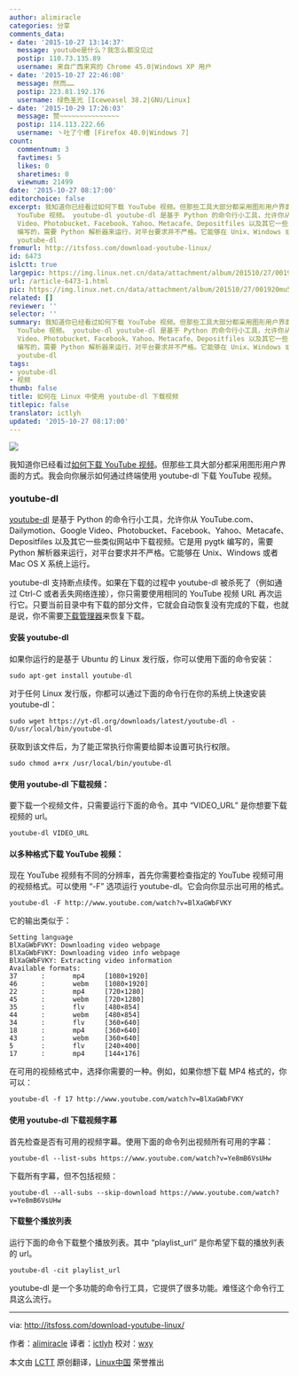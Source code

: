```yaml
---
author: alimiracle
categories: 分享
comments_data:
- date: '2015-10-27 13:14:37'
  message: youtube是什么？我怎么都没见过
  postip: 110.73.135.89
  username: 来自广西来宾的 Chrome 45.0|Windows XP 用户
- date: '2015-10-27 22:46:08'
  message: 然而……
  postip: 223.81.192.176
  username: 绿色圣光 [Iceweasel 38.2|GNU/Linux]
- date: '2015-10-29 17:26:03'
  message: 赞~~~~~~~~~~~~~~~
  postip: 114.113.222.66
  username: 丶吐了个槽 [Firefox 40.0|Windows 7]
count:
  commentnum: 3
  favtimes: 5
  likes: 0
  sharetimes: 0
  viewnum: 21499
date: '2015-10-27 08:17:00'
editorchoice: false
excerpt: 我知道你已经看过如何下载 YouTube 视频。但那些工具大部分都采用图形用户界面的方式。我会向你展示如何通过终端使用 youtube-dl 下载
  YouTube 视频。 youtube-dl youtube-dl 是基于 Python 的命令行小工具，允许你从 YouTube.com、Dailymotion、Google
  Video、Photobucket、Facebook、Yahoo、Metacafe、Depositfiles 以及其它一些类似网站中下载视频。它是用 pygtk
  编写的，需要 Python 解析器来运行，对平台要求并不严格。它能够在 Unix、Windows 或者 Mac OS X 系统上运行。 youtube-dl 支持断点续传。如果在下载的过程中
  youtube-dl
fromurl: http://itsfoss.com/download-youtube-linux/
id: 6473
islctt: true
largepic: https://img.linux.net.cn/data/attachment/album/201510/27/001920mu5bkgbg5u97o5hu.jpg
url: /article-6473-1.html
pic: https://img.linux.net.cn/data/attachment/album/201510/27/001920mu5bkgbg5u97o5hu.jpg.thumb.jpg
related: []
reviewer: ''
selector: ''
summary: 我知道你已经看过如何下载 YouTube 视频。但那些工具大部分都采用图形用户界面的方式。我会向你展示如何通过终端使用 youtube-dl 下载
  YouTube 视频。 youtube-dl youtube-dl 是基于 Python 的命令行小工具，允许你从 YouTube.com、Dailymotion、Google
  Video、Photobucket、Facebook、Yahoo、Metacafe、Depositfiles 以及其它一些类似网站中下载视频。它是用 pygtk
  编写的，需要 Python 解析器来运行，对平台要求并不严格。它能够在 Unix、Windows 或者 Mac OS X 系统上运行。 youtube-dl 支持断点续传。如果在下载的过程中
  youtube-dl
tags:
- youtube-dl
- 视频
thumb: false
title: 如何在 Linux 中使用 youtube-dl 下载视频
titlepic: false
translator: ictlyh
updated: '2015-10-27 08:17:00'
---
```


![](/data/attachment/album/201510/27/001920mu5bkgbg5u97o5hu.jpg)


我知道你已经看过[如何下载 YouTube 视频](http://itsfoss.com/download-youtube-videos-ubuntu/)。但那些工具大部分都采用图形用户界面的方式。我会向你展示如何通过终端使用 youtube-dl 下载 YouTube 视频。


### youtube-dl


[youtube-dl](https://rg3.github.io/youtube-dl/) 是基于 Python 的命令行小工具，允许你从 YouTube.com、Dailymotion、Google Video、Photobucket、Facebook、Yahoo、Metacafe、Depositfiles 以及其它一些类似网站中下载视频。它是用 pygtk 编写的，需要 Python 解析器来运行，对平台要求并不严格。它能够在 Unix、Windows 或者 Mac OS X 系统上运行。


youtube-dl 支持断点续传。如果在下载的过程中 youtube-dl 被杀死了（例如通过 Ctrl-C 或者丢失网络连接），你只需要使用相同的 YouTube 视频 URL 再次运行它。只要当前目录中有下载的部分文件，它就会自动恢复没有完成的下载，也就是说，你不需要[下载管理器](/article-6209-1.html)来恢复下载。


#### 安装 youtube-dl


如果你运行的是基于 Ubuntu 的 Linux 发行版，你可以使用下面的命令安装：



```
sudo apt-get install youtube-dl

```

对于任何 Linux 发行版，你都可以通过下面的命令行在你的系统上快速安装 youtube-dl：



```
sudo wget https://yt-dl.org/downloads/latest/youtube-dl -O/usr/local/bin/youtube-dl

```

获取到该文件后，为了能正常执行你需要给脚本设置可执行权限。



```
sudo chmod a+rx /usr/local/bin/youtube-dl

```

#### 使用 youtube-dl 下载视频：


要下载一个视频文件，只需要运行下面的命令。其中 “VIDEO\_URL” 是你想要下载视频的 url。



```
youtube-dl VIDEO_URL

```

#### 以多种格式下载 YouTube 视频：


现在 YouTube 视频有不同的分辨率，首先你需要检查指定的 YouTube 视频可用的视频格式。可以使用 “-F” 选项运行 youtube-dl。它会向你显示出可用的格式。



```
youtube-dl -F http://www.youtube.com/watch?v=BlXaGWbFVKY

```

它的输出类似于：



```
Setting language
BlXaGWbFVKY: Downloading video webpage
BlXaGWbFVKY: Downloading video info webpage
BlXaGWbFVKY: Extracting video information
Available formats:
37      :       mp4     [1080×1920]
46      :       webm    [1080×1920]
22      :       mp4     [720×1280]
45      :       webm    [720×1280]
35      :       flv     [480×854]
44      :       webm    [480×854]
34      :       flv     [360×640]
18      :       mp4     [360×640]
43      :       webm    [360×640]
5       :       flv     [240×400]
17      :       mp4     [144×176]

```

在可用的视频格式中，选择你需要的一种。例如，如果你想下载 MP4 格式的，你可以：



```
youtube-dl -f 17 http://www.youtube.com/watch?v=BlXaGWbFVKY

```

#### 使用 youtube-dl 下载视频字幕


首先检查是否有可用的视频字幕。使用下面的命令列出视频所有可用的字幕：



```
youtube-dl --list-subs https://www.youtube.com/watch?v=Ye8mB6VsUHw

```

下载所有字幕，但不包括视频：



```
youtube-dl --all-subs --skip-download https://www.youtube.com/watch?v=Ye8mB6VsUHw

```

#### 下载整个播放列表


运行下面的命令下载整个播放列表。其中 “playlist\_url” 是你希望下载的播放列表的 url。



```
youtube-dl -cit playlist_url

```

youtube-dl 是一个多功能的命令行工具，它提供了很多功能。难怪这个命令行工具这么流行。




---


via: <http://itsfoss.com/download-youtube-linux/>


作者：[alimiracle](http://itsfoss.com/author/ali/) 译者：[ictlyh](http://mutouxiaogui.cn/blog/) 校对：[wxy](https://github.com/wxy)


本文由 [LCTT](https://github.com/LCTT/TranslateProject) 原创翻译，[Linux中国](http://linux.cn/) 荣誉推出